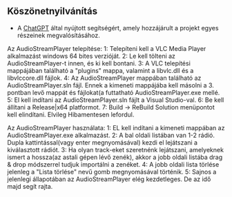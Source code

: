 ## Köszönetnyilvánítás
- A [ChatGPT](https://openai.com/chatgpt) által nyújtott segítségért, amely hozzájárult a projekt egyes részeinek megvalósításához.

Az AudioStreamPlayer telepítése:
1: Telepíteni kell a VLC Media Player alkalmazást windows 64 bites verzióját.
2: Le kell tölteni az AudioStreamPlayer-t innen, és ki kell bontani.
3: A VLC telepítési mappájában található a "plugins" mappa, valamint a libvlc.dll és a libvlccore.dll fájlok.
4: Az AudioStreamPlayer mappában található az AudioStreamPlayer.sln fájl. Ennek a kimeneti mappájába kell másolni a 3. pontban levő mappát és fájlokat(a futtatható AudioStreamPlayer.exe mellé.
5: El kell indítani az AudioStreamPlayer.sln fájlt a Visual Studio-val.
6: Be kell állítani a Release|x64 platformot.
7: Build -> ReBuild Solution menüpontot kell elindítani. Elvileg Hibamentesen lefordul.

Az AudioStreamPlayer használata:
1: EL kell indítani a kimeneti mappában az AudioStreamPlayer.exe alkalmazást.
2: A bal oldali listában van 1-2 rádió. Dupla kattintással(vagy enter megnyomásával) kezdi el lejátszani a kiválasztott rádiót.
3: Ha olyan track-eket szeretnénk lejátszani, amelyeknek ismert a hossza(az astali gépen lévő zenék), akkor a jobb oldali listába drag & drop módszerrel tudjuk importálni a zenéket.
4: A jobb oldali lista törlése jelenleg a "Lista törlése" nevű gomb megnyomásával történik.
5: Sajnos a jelenlegi állapotában az AudioStreamPlayer elég kezdetleges. De az idő majd segít rajta.
